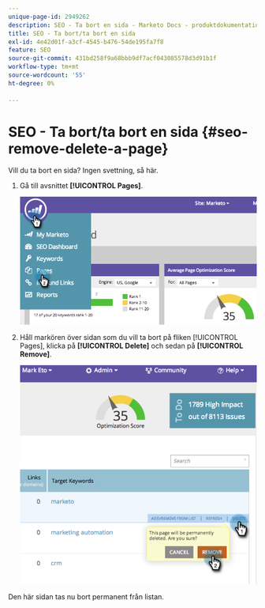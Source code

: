 ```yaml
---
unique-page-id: 2949262
description: SEO - Ta bort en sida - Marketo Docs - produktdokumentation
title: SEO - Ta bort/ta bort en sida
exl-id: 4e42d01f-a3cf-4545-b476-54de195fa7f8
feature: SEO
source-git-commit: 431bd258f9a68bbb9df7acf043085578d3d91b1f
workflow-type: tm+mt
source-wordcount: '55'
ht-degree: 0%

---
```


# SEO - Ta bort/ta bort en sida {#seo-remove-delete-a-page}

Vill du ta bort en sida? Ingen svettning, så här.

1. Gå till avsnittet **[!UICONTROL Pages]**.

   ![](assets/image2014-9-18-13-3a58-3a33.png)

1. Håll markören över sidan som du vill ta bort på fliken [!UICONTROL Pages], klicka på **[!UICONTROL Delete]** och sedan på **[!UICONTROL Remove]**.

   ![](assets/image2014-9-18-13-3a58-3a39.png)

Den här sidan tas nu bort permanent från listan.
